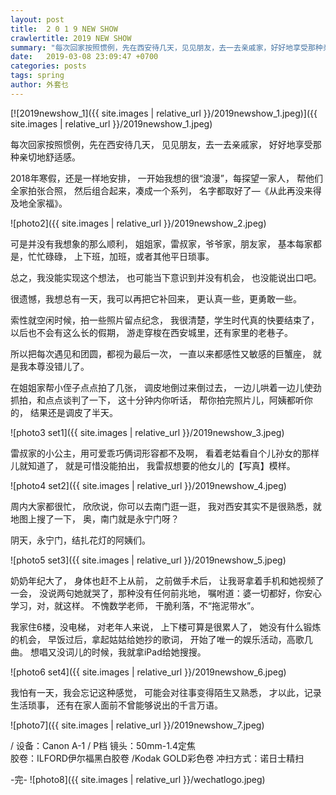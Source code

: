 ```yaml
---
layout: post
title:  2 0 1 9 NEW SHOW
crawlertitle: 2019 NEW SHOW
summary: "每次回家按照惯例，先在西安待几天，见见朋友，去一去亲戚家，好好地享受那种亲切地舒适感。"
date:   2019-03-08 23:09:47 +0700
categories: posts
tags: spring
author: 外套乜
---
```


[![2019newshow_1]({{ site.images | relative_url }}/2019newshow_1.jpeg)]({{ site.images | relative_url }}/2019newshow_1.jpeg)

每次回家按照惯例，先在西安待几天，
见见朋友，去一去亲戚家，
好好地享受那种亲切地舒适感。

2018年寒假，还是一样地安排，
一开始我想的很“浪漫”，每探望一家人，
帮他们全家拍张合照，
然后组合起来，凑成一个系列，
名字都取好了—《从此再没来得及地全家福》。

![photo2]({{ site.images | relative_url }}/2019newshow_2.jpeg)

可是并没有我想象的那么顺利，
姐姐家，雷叔家，爷爷家，朋友家，
基本每家都是，忙忙碌碌，
上下班，加班，或者其他平日琐事。

总之，我没能实现这个想法，
也可能当下意识到并没有机会，
也没能说出口吧。

很遗憾，我想总有一天，我可以再把它补回来，
更认真一些，更勇敢一些。

索性就空闲时候，拍一些照片留点纪念，
我很清楚，学生时代真的快要结束了，
以后也不会有这么长的假期，
游走穿梭在西安城里，还有家里的老巷子。

所以把每次遇见和团圆，都视为最后一次，
一直以来都感性又敏感的巨蟹座，
就是我本尊没错儿了。

在姐姐家帮小侄子点点拍了几张，
调皮地倒过来倒过去，
一边儿哄着一边儿使劲抓拍，和点点谈判了一下，
这十分钟内你听话，
帮你拍完照片儿，阿姨都听你的，
结果还是调皮了半天。

![photo3 set1]({{ site.images | relative_url }}/2019newshow_3.jpeg)

雷叔家的小公主，用可爱乖巧俩词形容都不及啊，
看着老姑看自个儿孙女的那样儿就知道了，
就是可惜没能拍出，
我雷叔想要的他女儿的【写真】模样。

![photo4 set2]({{ site.images | relative_url }}/2019newshow_4.jpeg)

周内大家都很忙，
欣欣说，你可以去南门逛一逛，
我对西安其实不是很熟悉，就地图上搜了一下，
奥，南门就是永宁门呀？

阴天，永宁门，结扎花灯的阿姨们。

![photo5 set3]({{ site.images | relative_url }}/2019newshow_5.jpeg)

奶奶年纪大了，
身体也赶不上从前，
之前做手术后，
让我哥拿着手机和她视频了一会，
没说两句她就哭了，那种没有任何前兆地，
嘱咐道：婆一切都好，你安心学习，对，就这样。
不愧数学老师，
干脆利落，不“拖泥带水”。

我家住6楼，没电梯，
对老年人来说，
上下楼可算是很累人了，
她没有什么锻炼的机会，
早饭过后，拿起姑姑给她抄的歌词，
开始了唯一的娱乐活动，高歌几曲。
想唱又没词儿的时候，我就拿iPad给她搜搜。

![photo6 set4]({{ site.images | relative_url }}/2019newshow_6.jpeg)

我怕有一天，我会忘记这种感觉，
可能会对往事变得陌生又熟悉，
才以此，记录生活琐事，
还有在家人面前不曾能够说出的千言万语。

![photo7]({{ site.images | relative_url }}/2019newshow_7.jpeg)

/
设备：Canon A-1 / P档
镜头：50mm-1.4定焦  
胶卷：ILFORD伊尔福黑白胶卷 /Kodak GOLD彩色卷
冲扫方式：诺日士精扫






-完-
![photo8]({{ site.images | relative_url }}/wechatlogo.jpeg)